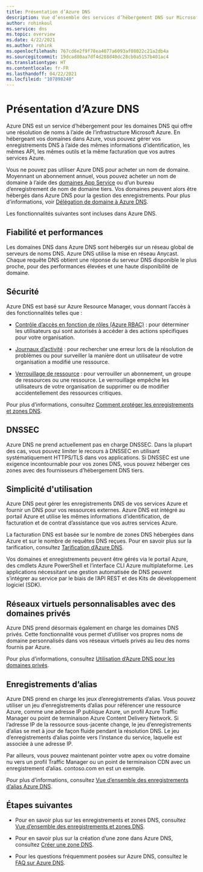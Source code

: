 ```yaml
---
title: Présentation d’Azure DNS
description: Vue d’ensemble des services d’hébergement DNS sur Microsoft Azure. Héberger votre domaine sur Microsoft Azure
author: rohinkoul
ms.service: dns
ms.topic: overview
ms.date: 4/22/2021
ms.author: rohink
ms.openlocfilehash: 767cd6e2f9f78ea4077a6093af08022c21a2db4a
ms.sourcegitcommit: 19dcad80aa7df4d288d40dc28cb0a5157b401ac4
ms.translationtype: HT
ms.contentlocale: fr-FR
ms.lasthandoff: 04/22/2021
ms.locfileid: "107898240"
---
```

# <a name="what-is-azure-dns"></a>Présentation d’Azure DNS

Azure DNS est un service d’hébergement pour les domaines DNS qui offre une résolution de noms à l’aide de l’infrastructure Microsoft Azure. En hébergeant vos domaines dans Azure, vous pouvez gérer vos enregistrements DNS à l’aide des mêmes informations d’identification, les mêmes API, les mêmes outils et la même facturation que vos autres services Azure.

Vous ne pouvez pas utiliser Azure DNS pour acheter un nom de domaine. Moyennant un abonnement annuel, vous pouvez acheter un nom de domaine à l’aide des [domaines App Service](../app-service/manage-custom-dns-buy-domain.md#buy-an-app-service-domain) ou d’un bureau d’enregistrement de nom de domaine tiers. Vos domaines peuvent alors être hébergés dans Azure DNS pour la gestion des enregistrements. Pour plus d’informations, voir [Délégation de domaine à Azure DNS](dns-domain-delegation.md).

Les fonctionnalités suivantes sont incluses dans Azure DNS.

## <a name="reliability-and-performance"></a>Fiabilité et performances

Les domaines DNS dans Azure DNS sont hébergés sur un réseau global de serveurs de noms DNS. Azure DNS utilise la mise en réseau Anycast. Chaque requête DNS obtient une réponse du serveur DNS disponible le plus proche, pour des performances élevées et une haute disponibilité de domaine.

## <a name="security"></a>Sécurité

 Azure DNS est basé sur Azure Resource Manager, vous donnant l’accès à des fonctionnalités telles que :

* [Contrôle d’accès en fonction de rôles (Azure RBAC)](../azure-resource-manager/management/overview.md) : pour déterminer les utilisateurs qui sont autorisés à accéder à des actions spécifiques pour votre organisation.

* [Journaux d’activité](../azure-resource-manager/management/overview.md) : pour rechercher une erreur lors de la résolution de problèmes ou pour surveiller la manière dont un utilisateur de votre organisation a modifié une ressource.

* [Verrouillage de ressource](../azure-resource-manager/management/lock-resources.md) : pour verrouiller un abonnement, un groupe de ressources ou une ressource. Le verrouillage empêche les utilisateurs de votre organisation de supprimer ou de modifier accidentellement des ressources critiques.

Pour plus d’informations, consultez [Comment protéger les enregistrements et zones DNS](dns-protect-zones-recordsets.md). 

## <a name="dnssec"></a>DNSSEC

Azure DNS ne prend actuellement pas en charge DNSSEC. Dans la plupart des cas, vous pouvez limiter le recours à DNSSEC en utilisant systématiquement HTTPS/TLS dans vos applications. Si DNSSEC est une exigence incontournable pour vos zones DNS, vous pouvez héberger ces zones avec des fournisseurs d’hébergement DNS tiers.

## <a name="ease-of-use"></a>Simplicité d'utilisation

 Azure DNS peut gérer les enregistrements DNS de vos services Azure et fournir un DNS pour vos ressources externes. Azure DNS est intégré au portail Azure et utilise les mêmes informations d’identification, de facturation et de contrat d’assistance que vos autres services Azure. 

La facturation DNS est basée sur le nombre de zones DNS hébergées dans Azure et sur le nombre de requêtes DNS reçues. Pour en savoir plus sur la tarification, consultez [Tarification d’Azure DNS](https://azure.microsoft.com/pricing/details/dns/).

Vos domaines et enregistrements peuvent être gérés via le portail Azure, des cmdlets Azure PowerShell et l’interface CLI Azure multiplateforme. Les applications nécessitant une gestion automatisée de DNS peuvent s’intégrer au service par le biais de l’API REST et des Kits de développement logiciel (SDK).

## <a name="customizable-virtual-networks-with-private-domains"></a>Réseaux virtuels personnalisables avec des domaines privés

Azure DNS prend désormais également en charge les domaines DNS privés. Cette fonctionnalité vous permet d’utiliser vos propres noms de domaine personnalisés dans vos réseaux virtuels privés au lieu des noms fournis par Azure.

Pour plus d’informations, consultez [Utilisation d’Azure DNS pour les domaines privés](private-dns-overview.md).

## <a name="alias-records"></a>Enregistrements d’alias

Azure DNS prend en charge les jeux d’enregistrements d’alias. Vous pouvez utiliser un jeu d’enregistrements d’alias pour référencer une ressource Azure, comme une adresse IP publique Azure, un profil Azure Traffic Manager ou point de terminaison Azure Content Delivery Network. Si l’adresse IP de la ressource sous-jacente change, le jeu d’enregistrements d’alias se met à jour de façon fluide pendant la résolution DNS. Le jeu d’enregistrements d’alias pointe vers l’instance du service, laquelle est associée à une adresse IP.

Par ailleurs, vous pouvez maintenant pointer votre apex ou votre domaine nu vers un profil Traffic Manager ou un point de terminaison CDN avec un enregistrement d’alias. contoso.com en est un exemple.

Pour plus d’informations, consultez [Vue d’ensemble des enregistrements d’alias Azure DNS](dns-alias.md).

## <a name="next-steps"></a>Étapes suivantes

* Pour en savoir plus sur les enregistrements et zones DNS, consultez [Vue d’ensemble des enregistrements et zones DNS](dns-zones-records.md).

* Pour en savoir plus sur la création d’une zone dans Azure DNS, consultez [Créer une zone DNS](./dns-getstarted-portal.md).

* Pour les questions fréquemment posées sur Azure DNS, consultez le [FAQ sur Azure DNS](dns-faq.md).
